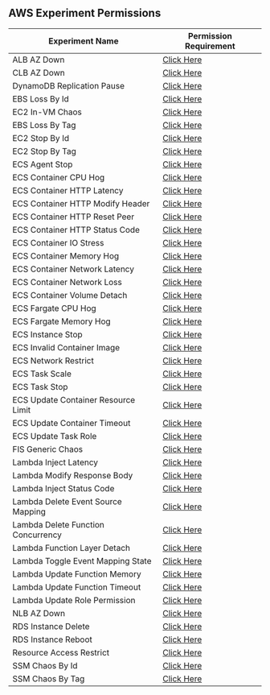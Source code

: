 ## AWS Experiment Permissions 

| Experiment Name                      | Permission Requirement                                   |
|--------------------------------------|----------------------------------------------------------|
| ALB AZ Down                          | [Click Here](alb-az-down/policy.json)                    |
| CLB AZ Down                          | [Click Here](clb-az-down/policy.json)                    |
| DynamoDB Replication Pause           | [Click Here](dynamodb-replication-pause/policy.json)     |
| EBS Loss By Id                       | [Click Here](ebs-loss-by-id/policy.json)                 |
| EC2 In-VM Chaos                      | [Click Here](ec2-in-vm-chaos/policy.json)                 |
| EBS Loss By Tag                      | [Click Here](ebs-loss-by-tag/policy.json)                |
| EC2 Stop By Id                       | [Click Here](ec2-stop-by-id/policy.json)                 |
| EC2 Stop By Tag                      | [Click Here](ec2-stop-by-tag/policy.json)                |
| ECS Agent Stop                       | [Click Here](ecs-agent-stop/policy.json)                 |
| ECS Container CPU Hog                | [Click Here](ecs-container-cpu-hog/policy.json)          |
| ECS Container HTTP Latency           | [Click Here](ecs-container-http-latency/policy.json)     |
| ECS Container HTTP Modify Header     | [Click Here](ecs-container-http-modify-header/policy.json)|
| ECS Container HTTP Reset Peer        | [Click Here](ecs-container-http-reset-peer/policy.json)  |
| ECS Container HTTP Status Code       | [Click Here](ecs-container-http-status-code/policy.json) |
| ECS Container IO Stress              | [Click Here](ecs-container-io-stress/policy.json)        |
| ECS Container Memory Hog             | [Click Here](ecs-container-memory-hog/policy.json)       |
| ECS Container Network Latency        | [Click Here](ecs-container-network-latency/policy.json)  |
| ECS Container Network Loss           | [Click Here](ecs-container-network-loss/policy.json)     |
| ECS Container Volume Detach          | [Click Here](ecs-container-volume-detach/policy.json)    |
| ECS Fargate CPU Hog                  | [Click Here](ecs-fargate-cpu-hog/policy.json)            |
| ECS Fargate Memory Hog               | [Click Here](ecs-fargate-memory-hog/policy.json)         |
| ECS Instance Stop                    | [Click Here](ecs-instance-stop/policy.json)              |
| ECS Invalid Container Image          | [Click Here](ecs-invalid-container-image/policy.json)    |
| ECS Network Restrict                 | [Click Here](ecs-network-restrict/policy.json)           |
| ECS Task Scale                       | [Click Here](ecs-task-scale/policy.json)                 |
| ECS Task Stop                        | [Click Here](ecs-task-stop/policy.json)                  |
| ECS Update Container Resource Limit  | [Click Here](ecs-update-container-resource-limit/policy.json) |
| ECS Update Container Timeout         | [Click Here](ecs-update-container-timeout/policy.json)   |
| ECS Update Task Role                 | [Click Here](ecs-update-task-role/policy.json)           |
| FIS Generic Chaos                    | [Click Here](fis-generic-chaos/policy.json)              |
| Lambda Inject Latency                | [Click Here](lambda-inject-latency/policy.json)          |
| Lambda Modify Response Body          | [Click Here](lambda-modify-response-body/policy.json)    |
| Lambda Inject Status Code            | [Click Here](lambda-inject-status-code/policy.json)      |
| Lambda Delete Event Source Mapping   | [Click Here](lambda-delete-event-source-mapping/policy.json)|
| Lambda Delete Function Concurrency   | [Click Here](lambda-delete-function-concurrency/policy.json)|
| Lambda Function Layer Detach         | [Click Here](lambda-function-layer-detach/policy.json)   |
| Lambda Toggle Event Mapping State    | [Click Here](lambda-toggle-event-mapping-state/policy.json)|
| Lambda Update Function Memory        | [Click Here](lambda-update-function-memory/policy.json)  |
| Lambda Update Function Timeout       | [Click Here](lambda-update-function-timeout/policy.json) |
| Lambda Update Role Permission        | [Click Here](lambda-update-role-permission/policy.json)  |
| NLB AZ Down                          | [Click Here](nlb-az-down/policy.json)                    |
| RDS Instance Delete                  | [Click Here](rds-instance-delete/policy.json)            |
| RDS Instance Reboot                  | [Click Here](rds-instance-reboot/policy.json)            |
| Resource Access Restrict             | [Click Here](resource-access-restrict/policy.json)       |
| SSM Chaos By Id                      | [Click Here](ssm-chaos-by-id/policy.json)                |
| SSM Chaos By Tag                     | [Click Here](ssm-chaos-by-tag/policy.json)               |
